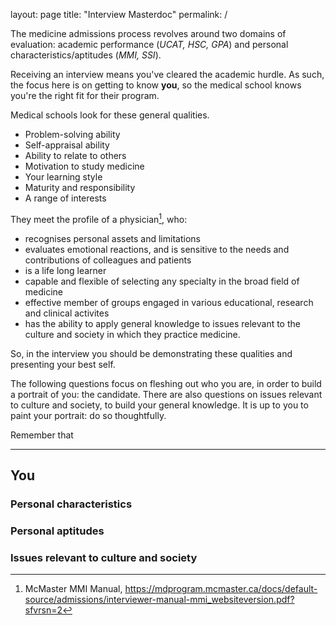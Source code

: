 layout: page
title: "Interview Masterdoc"
permalink: /

The medicine admissions process revolves around two domains of evaluation: academic performance (*UCAT, HSC, GPA*) and personal characteristics/aptitudes (*MMI, SSI*). 

Receiving an interview means you've cleared the academic hurdle. As such, the focus here is on getting to know **you**, so the medical school knows you're the right fit for their program. 

Medical schools look for these general qualities. 
- Problem-solving ability
- Self-appraisal ability
- Ability to relate to others
- Motivation to study medicine
- Your learning style
- Maturity and responsibility
- A range of interests

They meet the profile of a physician[^1], who: 
- recognises personal assets and limitations
- evaluates emotional reactions, and is sensitive to the needs and contributions of colleagues and patients
- is a life long learner
- capable and flexible of selecting any specialty in the broad field of medicine
- effective member of groups engaged in various educational, research and clinical activites
- has the ability to apply general knowledge to issues relevant to the culture and society in which they practice medicine. 

So, in the interview you should be demonstrating these qualities and presenting your best self. 

The following questions focus on fleshing out who you are, in order to build a portrait of you: the candidate. There are also questions on issues relevant to culture and society, to build your general knowledge. It is up to you to paint your portrait: do so thoughtfully. 

Remember that 

---

## You
### Personal characteristics


### Personal aptitudes

### Issues relevant to culture and society

[^1]: McMaster MMI Manual, https://mdprogram.mcmaster.ca/docs/default-source/admissions/interviewer-manual-mmi_websiteversion.pdf?sfvrsn=2
